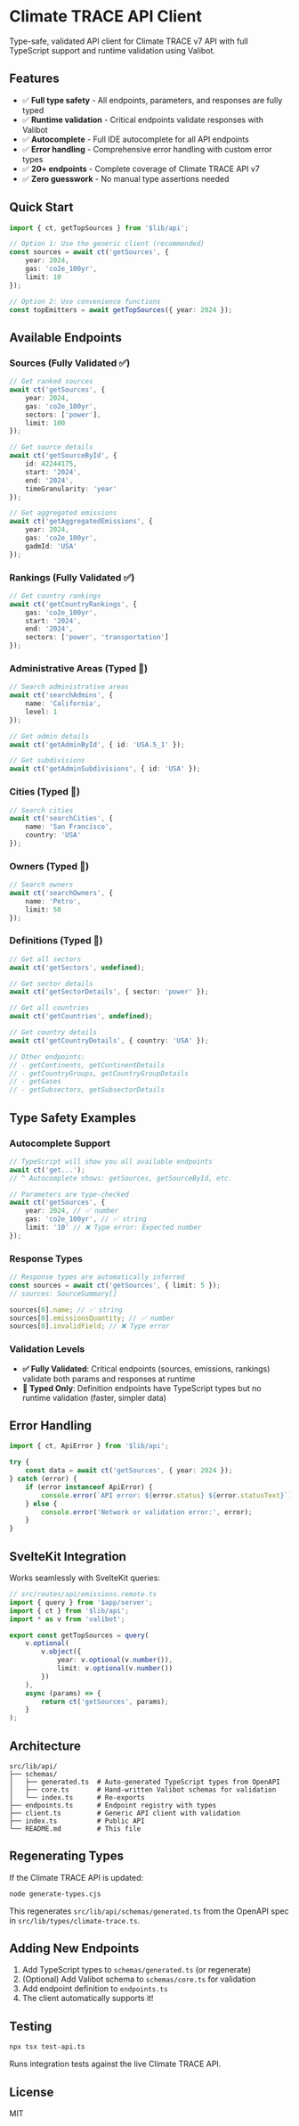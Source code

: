 # Climate TRACE API Client

Type-safe, validated API client for Climate TRACE v7 API with full TypeScript support and runtime validation using Valibot.

## Features

- ✅ **Full type safety** - All endpoints, parameters, and responses are fully typed
- ✅ **Runtime validation** - Critical endpoints validate responses with Valibot
- ✅ **Autocomplete** - Full IDE autocomplete for all API endpoints
- ✅ **Error handling** - Comprehensive error handling with custom error types
- ✅ **20+ endpoints** - Complete coverage of Climate TRACE API v7
- ✅ **Zero guesswork** - No manual type assertions needed

## Quick Start

```typescript
import { ct, getTopSources } from '$lib/api';

// Option 1: Use the generic client (recommended)
const sources = await ct('getSources', {
	year: 2024,
	gas: 'co2e_100yr',
	limit: 10
});

// Option 2: Use convenience functions
const topEmitters = await getTopSources({ year: 2024 });
```

## Available Endpoints

### Sources (Fully Validated ✅)

```typescript
// Get ranked sources
await ct('getSources', {
	year: 2024,
	gas: 'co2e_100yr',
	sectors: ['power'],
	limit: 100
});

// Get source details
await ct('getSourceById', {
	id: 42244175,
	start: '2024',
	end: '2024',
	timeGranularity: 'year'
});

// Get aggregated emissions
await ct('getAggregatedEmissions', {
	year: 2024,
	gas: 'co2e_100yr',
	gadmId: 'USA'
});
```

### Rankings (Fully Validated ✅)

```typescript
// Get country rankings
await ct('getCountryRankings', {
	gas: 'co2e_100yr',
	start: '2024',
	end: '2024',
	sectors: ['power', 'transportation']
});
```

### Administrative Areas (Typed 📝)

```typescript
// Search administrative areas
await ct('searchAdmins', {
	name: 'California',
	level: 1
});

// Get admin details
await ct('getAdminById', { id: 'USA.5_1' });

// Get subdivisions
await ct('getAdminSubdivisions', { id: 'USA' });
```

### Cities (Typed 📝)

```typescript
// Search cities
await ct('searchCities', {
	name: 'San Francisco',
	country: 'USA'
});
```

### Owners (Typed 📝)

```typescript
// Search owners
await ct('searchOwners', {
	name: 'Petro',
	limit: 50
});
```

### Definitions (Typed 📝)

```typescript
// Get all sectors
await ct('getSectors', undefined);

// Get sector details
await ct('getSectorDetails', { sector: 'power' });

// Get all countries
await ct('getCountries', undefined);

// Get country details
await ct('getCountryDetails', { country: 'USA' });

// Other endpoints:
// - getContinents, getContinentDetails
// - getCountryGroups, getCountryGroupDetails
// - getGases
// - getSubsectors, getSubsectorDetails
```

## Type Safety Examples

### Autocomplete Support

```typescript
// TypeScript will show you all available endpoints
await ct('get...');
// ^ Autocomplete shows: getSources, getSourceById, etc.

// Parameters are type-checked
await ct('getSources', {
	year: 2024, // ✅ number
	gas: 'co2e_100yr', // ✅ string
	limit: '10' // ❌ Type error: Expected number
});
```

### Response Types

```typescript
// Response types are automatically inferred
const sources = await ct('getSources', { limit: 5 });
// sources: SourceSummary[]

sources[0].name; // ✅ string
sources[0].emissionsQuantity; // ✅ number
sources[0].invalidField; // ❌ Type error
```

### Validation Levels

- **✅ Fully Validated**: Critical endpoints (sources, emissions, rankings) validate both params and responses at runtime
- **📝 Typed Only**: Definition endpoints have TypeScript types but no runtime validation (faster, simpler data)

## Error Handling

```typescript
import { ct, ApiError } from '$lib/api';

try {
	const data = await ct('getSources', { year: 2024 });
} catch (error) {
	if (error instanceof ApiError) {
		console.error(`API error: ${error.status} ${error.statusText}`);
	} else {
		console.error('Network or validation error:', error);
	}
}
```

## SvelteKit Integration

Works seamlessly with SvelteKit queries:

```typescript
// src/routes/api/emissions.remote.ts
import { query } from '$app/server';
import { ct } from '$lib/api';
import * as v from 'valibot';

export const getTopSources = query(
	v.optional(
		v.object({
			year: v.optional(v.number()),
			limit: v.optional(v.number())
		})
	),
	async (params) => {
		return ct('getSources', params);
	}
);
```

## Architecture

```
src/lib/api/
├── schemas/
│   ├── generated.ts  # Auto-generated TypeScript types from OpenAPI
│   ├── core.ts       # Hand-written Valibot schemas for validation
│   └── index.ts      # Re-exports
├── endpoints.ts      # Endpoint registry with types
├── client.ts         # Generic API client with validation
├── index.ts          # Public API
└── README.md         # This file
```

## Regenerating Types

If the Climate TRACE API is updated:

```bash
node generate-types.cjs
```

This regenerates `src/lib/api/schemas/generated.ts` from the OpenAPI spec in `src/lib/types/climate-trace.ts`.

## Adding New Endpoints

1. Add TypeScript types to `schemas/generated.ts` (or regenerate)
2. (Optional) Add Valibot schema to `schemas/core.ts` for validation
3. Add endpoint definition to `endpoints.ts`
4. The client automatically supports it!

## Testing

```bash
npx tsx test-api.ts
```

Runs integration tests against the live Climate TRACE API.

## License

MIT
